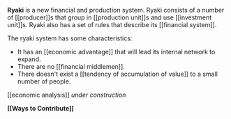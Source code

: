 **Ryaki** is a new financial and production system. Ryaki consists of a number of [[producer]]s that group in [[production unit]]s and use [[investment unit]]s. Ryaki also has a set of rules that describe its [[financial system]].

The ryaki system has some characteristics:

* It has an [[economic advantage]] that will lead its internal network to expand.
* There are no [[financial middlemen]].
* There doesn't exist a [[tendency of accumulation of value]] to a small number of people.

[[economic analysis]] *under construction*


**[[Ways to Contribute]]**
